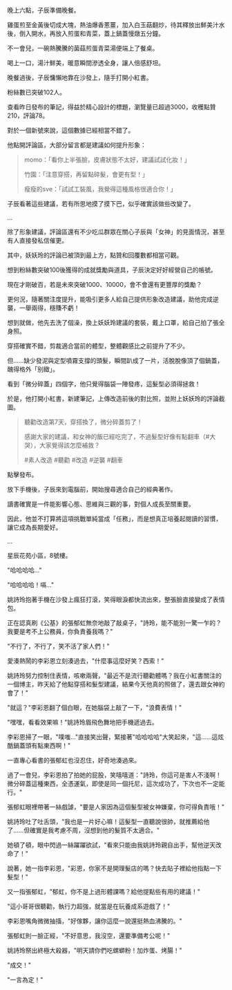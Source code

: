 晚上六點，子辰準備晚餐。  

雞蛋煎至金黃後切成大塊，熱油爆香蔥薑，加入白玉菇翻炒，待其釋放出鮮美汁水後，倒入開水，再放入煎蛋和青菜，蓋上鍋蓋慢燉五分鐘。  

不一會兒，一碗熱騰騰的菌菇煎蛋青菜湯便端上了餐桌。  

喝上一口，湯汁鮮美，暖意瞬間滲透全身，讓人倍感舒坦。  

晚餐過後，子辰慵懶地靠在沙發上，隨手打開小紅書。  

粉絲數已突破102人。  

查看昨日發布的筆記，得益於精心設計的標題，瀏覽量已超過3000，收穫點贊210，評論78。  

對於一個新號來說，這個數據已經相當不錯了。  

他點開評論區，大部分留言都是建議如何提升形象：  

>momo：「看你上半張臉，皮膚狀態不太好，建議試試化妝！」  
>
>竹園：「注意穿搭，再留點碎髮，會更有型！」  
>
>瘦瘦的sve：「試試工裝風，我覺得這種風格很適合你！」  

子辰看著這些建議，若有所思地摸了摸下巴，似乎確實該做些改變了。

...

除了形象建議，評論區還有不少吃瓜群眾在關心子辰與「女神」的見面情況，甚至有人直接發私信催更。  

其中，妖妖玲的評論已被頂到最上方，點贊和回覆數都相當可觀。  

想到粉絲數突破100後獲得的成就獎勵與道具，子辰決定好好經營自己的帳號。  

現在才剛破百，若是未來突破1000、10000，會不會還有更豐厚的獎勵？  

更何況，隨著關注度提升，能吸引更多人給自己提供形象改造建議，助他完成逆襲，一舉兩得，穩賺不虧！  

想到就做，他先去洗了個澡，換上妖妖玲建議的套裝，戴上口罩，給自己拍了張全身照。  

穿搭確實不錯，剪裁適合當前的體型，整體觀感比之前提升了不少。  

但……缺少發泥與定型噴霧支撐的頭髮，瞬間趴成了一片，活脫脫像頂了個鍋蓋，醜得格外「别緻」。  

看到「微分碎蓋」四個字，他只覺得腦袋一陣發疼，這髮型必須得拯救！  

於是，他打開小紅書，新建筆記，上傳改造前後的對比照，並附上妖妖玲的評論截圖。  

>聽勸改造第7天，穿搭換了，微分碎蓋剪了！  
>
>感謝大家的建議，和女神的飯已經吃完了，不過髮型好像有點翻車（#大哭），大家覺得該怎麼補救？  
>
>#素人改造 #聽勸 #改造 #逆襲 #翻車  

點擊發布。  

放下手機後，子辰來到電腦前，開始搜尋適合自己的經典著作。  

讀書確實是一件能影響心態、思維與三觀的事，對個人成長至關重要。  

因此，他並不打算將這項挑戰單純當成「任務」，而是想真正培養起閱讀的習慣，讓它成為長期愛好。

...

星辰花苑小區，8號樓。  

"哈哈哈哈..."  

"哈哈哈哈！嗝..."  

姚詩玲抱著手機在沙發上瘋狂打滾，笑得眼淚都快流出來，整張臉直接變成了表情包。  

正在認真刷《公基》的張郁虹無奈地敲了敲桌子，"詩玲，能不能別一驚一乍的？我要是考不上公務員，你負責養我嗎？"  

"不行了，不行了，笑不活了家人們！"  

愛湊熱鬧的李彩恩立刻湊過去，"什麼事這麼好笑？西索！"  

姚詩玲努力控制住表情，咳嗽兩聲，"最近不是流行聽勸體嗎？我在小紅書關注的一個博主，昨天給了他點穿搭和髮型建議，結果今天他真的照做了，還去跟女神約會了！"  

"就這？"李彩恩翻了個白眼，在她腦袋上敲了一下，"浪費表情！"  

"嘿嘿，看看效果嘛！"姚詩玲眉飛色舞地把手機遞過去。  

李彩恩掃了一眼，"噗嗤..."直接笑出聲，緊接著"哈哈哈哈"大笑起來，"這……這炫酷鍋蓋頭有點東西啊！"  

一直專心看書的張郁虹也沒忍住，好奇地湊過來。  

過了一會兒，李彩恩拍了拍她的屁股，笑嘻嘻道："詩玲，你這可是害人不淺啊！微分碎蓋這種東西，全憑運氣，即使是同一個托尼，這次成功了，下次也不一定能行。"  

張郁虹眼裡帶著一絲戲謔，"要是人家因為這個髮型被女神嫌棄，你可得負責哦！"  

姚詩玲吐了吐舌頭，"我也是一片好心嘛！這髮型一直聽說很帥，就推薦給他了……但確實是我考慮不周，沒想到他的髮質不太適合。"

她頓了頓，眼中閃過一絲躍躍欲試，"看來只能由我姚詩玲親自出手，幫他逆天改命了！"  

說著，她一指李彩恩，"彩恩，你家不是開理髮店的嗎？快去貼子裡給他指點一下髮型！"  

又一指張郁虹，"郁虹，你不是上過形體課嗎？給他提點些有用的建議！"  

"這小哥哥很聽勸，執行力超強，就當是在玩養成系遊戲了！"  

李彩恩嘴角微微抽搐，"好傢夥，讓你這麼一說還挺熱血沸騰的。"  

張郁虹則一臉正經，"不好意思，我沒空，還要準備考公呢！"  

姚詩玲祭出終極大殺器，"明天請你們吃螺螄粉！加炸蛋、烤腸！"  

"成交！"  

"一言為定！"